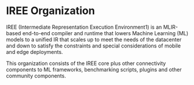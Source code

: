 # IREE Organization

IREE (Intermediate Representation Execution Environment1) is an MLIR-based end-to-end compiler and runtime that lowers Machine Learning (ML) models to a unified IR that scales up to meet the needs of the datacenter and down to satisfy the constraints and special considerations of mobile and edge deployments.

This organization consists of the IREE core plus other connectivity components to ML frameworks, benchmarking scripts, plugins and other community components.
